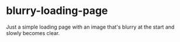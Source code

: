 # blurry-loading-page
Just a simple loading page with an image that's blurry at the start and slowly becomes clear.
